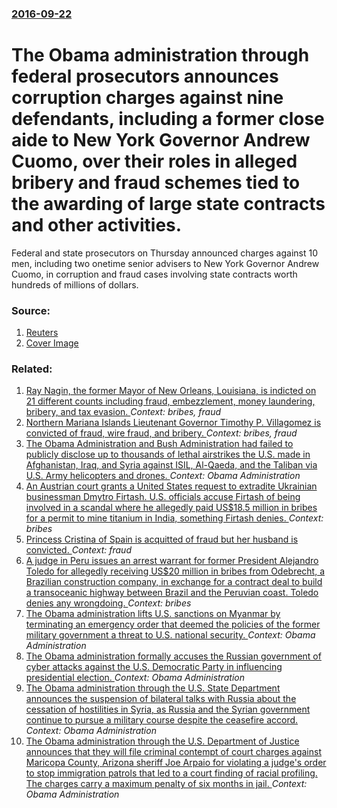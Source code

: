 ### [2016-09-22](/news/2016/09/22/index.md)

# The Obama administration through federal prosecutors announces corruption charges against nine defendants, including a former close aide to New York Governor Andrew Cuomo, over their roles in alleged bribery and fraud schemes tied to the awarding of large state contracts and other activities. 

Federal and state prosecutors on Thursday announced charges against 10 men, including two onetime senior advisers to New York Governor Andrew Cuomo, in corruption and fraud cases involving state contracts worth hundreds of millions of dollars.


### Source:

1. [Reuters](http://www.reuters.com/article/us-new-york-corruption-idUSKCN11S1E3)
1. [Cover Image](http://s3.reutersmedia.net/resources/r/?m=02&d=20160922&t=2&i=1154619700&w=&fh=545px&fw=&ll=&pl=&sq=&r=LYNXNPEC8L1NL)

### Related:

1. [Ray Nagin, the former Mayor of New Orleans, Louisiana, is indicted on 21 different counts including fraud, embezzlement, money laundering, bribery, and tax evasion. ](/news/2013/01/18/ray-nagin-the-former-mayor-of-new-orleans-louisiana-is-indicted-on-21-different-counts-including-fraud-embezzlement-money-laundering-b.md) _Context: bribes, fraud_
2. [ Northern Mariana Islands Lieutenant Governor Timothy P. Villagomez is convicted of fraud, wire fraud, and bribery. ](/news/2009/04/24/northern-mariana-islands-lieutenant-governor-timothy-p-villagomez-is-convicted-of-fraud-wire-fraud-and-bribery.md) _Context: bribes, fraud_
3. [The Obama Administration and Bush Administration had failed to publicly disclose up to thousands of lethal airstrikes the U.S. made in Afghanistan, Iraq, and Syria against ISIL, Al-Qaeda, and the Taliban via U.S. Army helicopters and drones. ](/news/2017/02/5/the-obama-administration-and-bush-administration-had-failed-to-publicly-disclose-up-to-thousands-of-lethal-airstrikes-the-u-s-made-in-afgha.md) _Context: Obama Administration_
4. [An Austrian court grants a United States request to extradite Ukrainian businessman Dmytro Firtash. U.S. officials accuse Firtash of being involved in a scandal where he allegedly paid US$18.5 million in bribes for a permit to mine titanium in India, something Firtash denies. ](/news/2017/02/21/an-austrian-court-grants-a-united-states-request-to-extradite-ukrainian-businessman-dmytro-firtash-u-s-officials-accuse-firtash-of-being-i.md) _Context: bribes_
5. [Princess Cristina of Spain is acquitted of fraud but her husband is convicted. ](/news/2017/02/17/princess-cristina-of-spain-is-acquitted-of-fraud-but-her-husband-is-convicted.md) _Context: fraud_
6. [A judge in Peru issues an arrest warrant for former President Alejandro Toledo for allegedly receiving US$20 million in bribes from Odebrecht, a Brazilian construction company, in exchange for a contract deal to build a transoceanic highway between Brazil and the Peruvian coast. Toledo denies any wrongdoing. ](/news/2017/02/10/a-judge-in-peru-issues-an-arrest-warrant-for-former-president-alejandro-toledo-for-allegedly-receiving-us-20-million-in-bribes-from-odebrech.md) _Context: bribes_
7. [The Obama administration lifts U.S. sanctions on Myanmar by terminating an emergency order that deemed the policies of the former military government a threat to U.S. national security. ](/news/2016/10/7/the-obama-administration-lifts-u-s-sanctions-on-myanmar-by-terminating-an-emergency-order-that-deemed-the-policies-of-the-former-military-g.md) _Context: Obama Administration_
8. [The Obama administration formally accuses the Russian government of cyber attacks against the U.S. Democratic Party in influencing presidential election. ](/news/2016/10/7/the-obama-administration-formally-accuses-the-russian-government-of-cyber-attacks-against-the-u-s-democratic-party-in-influencing-president.md) _Context: Obama Administration_
9. [The Obama administration through the U.S. State Department announces the suspension of bilateral talks with Russia about the cessation of hostilities in Syria, as Russia and the Syrian government continue to pursue a military course despite the ceasefire accord. ](/news/2016/10/3/the-obama-administration-through-the-u-s-state-department-announces-the-suspension-of-bilateral-talks-with-russia-about-the-cessation-of-ho.md) _Context: Obama Administration_
10. [The Obama administration through the U.S. Department of Justice announces that they will file criminal contempt of court charges against Maricopa County, Arizona sheriff Joe Arpaio for violating a judge's order to stop immigration patrols that led to a court finding of racial profiling. The charges carry a maximum penalty of six months in jail. ](/news/2016/10/11/the-obama-administration-through-the-u-s-department-of-justice-announces-that-they-will-file-criminal-contempt-of-court-charges-against-mar.md) _Context: Obama Administration_
